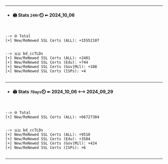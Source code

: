 

---
- #### 🖨️ **Stats** `24Hr`⏲️ ➼ 2024_10_06
```console


--> 🌐 Total
[+] New/ReNewed SSL Certs (ALL): +15552107


--> 🇧🇩 bd_ccTLDs
[+] New/ReNewed SSL Certs (ALL): +2401
[+] New/ReNewed SSL Certs (Edu): +744
[+] New/ReNewed SSL Certs (Gov|Mil): +108
[+] New/ReNewed SSL Certs (ISPs): +4


```

---
- #### 🖨️ **Stats** `7Days`⏲️ ➼ 2024_10_06 <--> 2024_09_29
```console


--> 🌐 Total
[+] New/ReNewed SSL Certs (ALL): +66727384


--> 🇧🇩 bd_ccTLDs
[+] New/ReNewed SSL Certs (ALL): +9510
[+] New/ReNewed SSL Certs (Edu): +3584
[+] New/ReNewed SSL Certs (Gov|Mil): +424
[+] New/ReNewed SSL Certs (ISPs): +6


```

---

